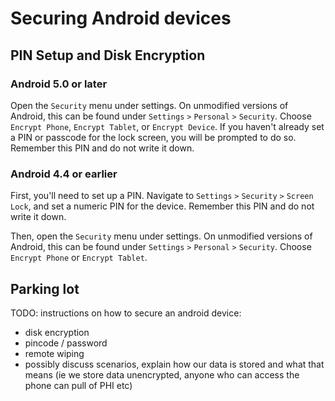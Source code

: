 # Securing Android devices

## PIN Setup and Disk Encryption

### Android 5.0 or later

Open the `Security` menu under settings. On unmodified versions of Android, this can be found under `Settings`
`>` `Personal` `>` `Security`. Choose `Encrypt Phone`, `Encrypt Tablet`, or `Encrypt Device`. If you haven't
already set a PIN or passcode for the lock screen, you will be prompted to do so. Remember this PIN and do
not write it down.

### Android 4.4 or earlier

First, you'll need to set up a PIN. Navigate to `Settings` `>` `Security` `>` `Screen Lock`, and set a numeric PIN
for the device. Remember this PIN and do not write it down.

Then, open the `Security` menu under settings. On unmodified versions of Android, this can be found under
`Settings` `>` `Personal` `>` `Security`. Choose `Encrypt Phone` or `Encrypt Tablet`.

## Parking lot

TODO: instructions on how to secure an android device:

 - disk encryption
 - pincode / password
 - remote wiping
 - possibly discuss scenarios, explain how our data is stored and what that means (ie we store data unencrypted, anyone who can access the phone can pull of PHI etc)

